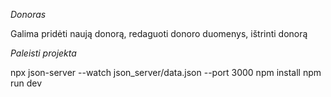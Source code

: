 *Donoras*

Galima pridėti naują donorą, redaguoti donoro duomenys, ištrinti donorą

*Paleisti projekta*

npx json-server --watch json_server/data.json --port 3000
npm install
npm run dev
